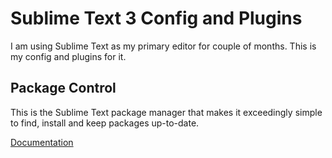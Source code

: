 # Sublime Text 3 Config and Plugins

I am using Sublime Text as my primary editor for couple of months. This is my config and plugins for it.

## Package Control

This is the Sublime Text package manager that makes it exceedingly simple to find, install and keep packages up-to-date.

[Documentation](https://sublime.wbond.net/docs/usage)
